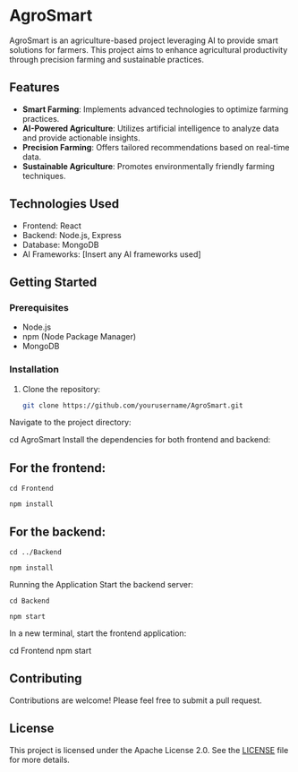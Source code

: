 # AgroSmart

AgroSmart is an agriculture-based project leveraging AI to provide smart solutions for farmers. This project aims to enhance agricultural productivity through precision farming and sustainable practices.

## Features

- **Smart Farming**: Implements advanced technologies to optimize farming practices.
- **AI-Powered Agriculture**: Utilizes artificial intelligence to analyze data and provide actionable insights.
- **Precision Farming**: Offers tailored recommendations based on real-time data.
- **Sustainable Agriculture**: Promotes environmentally friendly farming techniques.

## Technologies Used

- Frontend: React
- Backend: Node.js, Express
- Database: MongoDB
- AI Frameworks: [Insert any AI frameworks used]

## Getting Started

### Prerequisites

- Node.js
- npm (Node Package Manager)
- MongoDB

### Installation

1. Clone the repository:
   ```bash
   git clone https://github.com/yourusername/AgroSmart.git
Navigate to the project directory:

cd AgroSmart
Install the dependencies for both frontend and backend:

## For the frontend:
```
cd Frontend

npm install
```
## For the backend:
```
cd ../Backend

npm install

```
Running the Application
Start the backend server:
```
cd Backend

npm start
```
In a new terminal, start the frontend application:

cd Frontend
npm start

## Contributing
Contributions are welcome! Please feel free to submit a pull request.

## License
This project is licensed under the Apache License 2.0. See the [LICENSE](LICENSE) file for more details.
